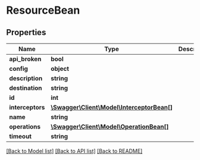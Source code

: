 # ResourceBean

## Properties
Name | Type | Description | Notes
------------ | ------------- | ------------- | -------------
**api_broken** | **bool** |  | [optional] 
**config** | **object** |  | [optional] 
**description** | **string** |  | [optional] 
**destination** | **string** |  | [optional] 
**id** | **int** |  | [optional] 
**interceptors** | [**\Swagger\Client\Model\InterceptorBean[]**](InterceptorBean.md) |  | [optional] 
**name** | **string** |  | [optional] 
**operations** | [**\Swagger\Client\Model\OperationBean[]**](OperationBean.md) |  | [optional] 
**timeout** | **string** |  | [optional] 

[[Back to Model list]](../README.md#documentation-for-models) [[Back to API list]](../README.md#documentation-for-api-endpoints) [[Back to README]](../README.md)


